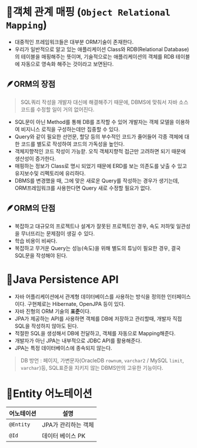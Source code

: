 # 📌객체 관계 매핑 (`Object Relational Mapping`)
- 대중적인 프레임워크들은 대부분 ORM기술이 존재한다.
- 우리가 일반적으로 알고 있는 애플리케이션 Class와 RDB(Relational Database)의 테이블을 매핑해주는 뜻이며, 기술적으로는 애플리케이션의 객체를 RDB 테이블에 자동으로 영속화 해주는 것이라고 보면된다.

## 🪶ORM의 장점
> SQL쿼리 작성을 개발자 대신에 해결해주기 때문에, DBMS에 맞춰서 자바 소스코드를 수정할 일이 거의 없어진다.
- SQL문이 아닌 Method를 통해 DB를 조작할 수 있어 개발자는 객체 모델을 이용하여 비지니스 로직을 구성하는데만 집중할 수 있다.
- Query와 같이 필요한 선언문, 할당 등의 부수적인 코드가 줄어들어 각종 객체에 대한 코드를 별도로 작성하여 코드의 가독성을 높인다.
- 객체지향적인 코드 작성이 가능핟. 오직 객체지향적 접근만 고려하면 되기 때문에 생산성이 증가한다.
- 매핑하는 정보가 Class로 명시 되었기 때문에 ERD를 보는 의존도를 낮출 수 있고 유지보수및 리펙토리에 유리하다.
- DBMS를 변경했을 때, 그에 맞은 새로운 Query를 작성하는 경우가 생기는데, ORM프레임워크를 사용한다면 Query 새로 수정할 필요가 없다.

## 🪶ORM의 단점
- 복잡하고 대규모의 프로젝트나 설계가 잘못된 프로젝트인 경우, 속도 저하및 일관성을 무너뜨리는 문제점이 생길 수 있다.
- 학습 비용이 비싸다.
- 복잡하고 무거운 Query는 성능(속도)을 위해 별도의 튜닝이 필요한 경우, 결국 SQL문을 작성해야 된다.

# 📌Java Persistence API
- 자바 어플리케이션에서 관계형 데이터베이스를 사용하는 방식을 정의한 인터페이스이다. 구현체로는 Hibernate, OpenJPA 등이 있다.
- 자바 진형의 ORM 기술의 **표준**이다.
- JPA가 제공하는 API를 사용하면 객체를 DB에 저장하고 관리할때, 개발자 직접 SQL을 작성하지 않아도 된다.
- 적절한 SQL을 생성해서 DB에 전달하고, 객체를 자동으로 Mapping해준다.
- 개발자가 아닌 JPA는 내부적으로 JDBC API를 활용해준다.
- JPA는 특정 데이터베이스에 종속되지 않는다.
> DB 방언 : 페이지, 가변문자(OracleDB `rownum`, `varchar2` / MySQL `limit`, `varchar`)등, SQL표준을 지키지 않는 DBMS만의 고유한 기능이다.

# 📌Entity 어노테이션
어노테이션 | 설명
--|--
`@Entity` | JPA가 관리하는 객체
`@Id` | 데이터 베이스 PK